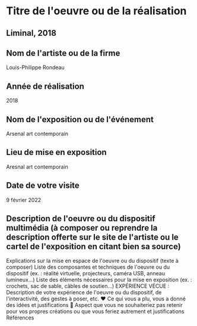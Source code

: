 # Titre de l'oeuvre ou de la réalisation
## Liminal, 2018

## Nom de l'artiste ou de la firme
Louis-Philippe Rondeau

## Année de réalisation
2018

## Nom de l'exposition ou de l'événement
Arsenal art contemporain

## Lieu de mise en exposition
Aresnal art contemporain

## Date de votre visite
9 février 2022

## Description de l'oeuvre ou du dispositif multimédia (à composer ou reprendre la description offerte sur le site de l'artiste ou le cartel de l'exposition en citant bien sa source)



Explications sur la mise en espace de l'oeuvre ou du dispositif (texte à composer)
Liste des composantes et techniques de l'oeuvre ou du dispositif (ex. : réalité virtuelle, projecteurs, caméra USB, anneau lumineux...)
Liste des éléments nécessaires pour la mise en exposition (ex. : crochets, sac de sable, câbles de soutien...)
EXPÉRIENCE VÉCUE :
Description de votre expérience de l'oeuvre ou du dispositif, de l'interactivité, des gestes à poser, etc.
❤️ Ce qui vous a plu, vous a donné des idées et justifications
🤔 Aspect que vous ne souhaiteriez pas retenir pour vos propres créations ou que vous feriez autrement et justifications
Références
